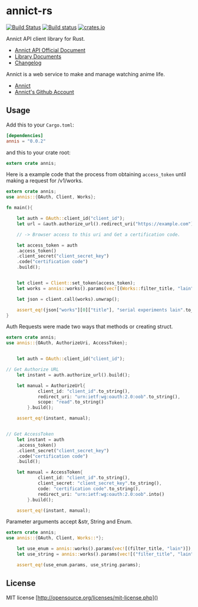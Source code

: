 annict-rs
==============
[![Build Status](https://travis-ci.com/totechite/annict-rs.svg?branch=master)](https://travis-ci.com/totechite/annict-rs)
[![Build status](https://ci.appveyor.com/api/projects/status/f39tjurl4m7ggkch?svg=true)](https://ci.appveyor.com/project/totechite/annict-rs)
[![crates.io](https://img.shields.io/crates/v/annis.svg)](https://crates.io/crates/annis)     

Annict API client library for Rust. 

- [Annict API Official Document](https://docs.annict.com/)
- [Library Documents](https://docs.rs/annis)
- [Changelog](https://github.com/totechite/annict-rs/blob/master/CHANGELOG.md)


Annict is a web service to make and manage watching anime life.   
- [Annict](https://annict.com) 
- [Annict's Github Account](https://github.com/annict)  

Usage
--------------
Add this to your `Cargo.toml`:   
```toml
[dependencies]
annis = "0.0.2"
```
and this to your crate root:   
```rust
extern crate annis;
```

Here is a example code that the process from obtaining `access_token` until making a request for /v1/works.   
```rust
extern crate annis;
use annis::{OAuth, Client, Works};

fn main(){

	let auth = OAuth::client_id("client_id");
	let url = &auth.authorize_url().redirect_uri("https://example.com").scope("read+write").build();

	// -> Browser access to this uri and Get a certification code.

	let access_token = auth
	.access_token()
	.client_secret("client_secret_key")
	.code("certification code")
	.build();


	let client = Client::set_token(access_token);
	let works = annis::works().params(vec![(Works::filter_title, "lain")]);

	let json = client.call(works).unwrap();

	assert_eq!(json["works"][0]["title"], "serial experiments lain".to_string());
}
```

Auth Requests were made two ways that methods or creating struct.   
```rust
extern crate annis;
use annis::{OAuth, AuthorizeUri, AccessToken};


	let auth = OAuth::client_id("client_id");

// Get Authorize URL
	let instant = auth.authorize_url().build();

	let manual = AuthorizeUrl{
			client_id: "client_id".to_string(),
			redirect_uri: "urn:ietf:wg:oauth:2.0:oob".to_string(),
			scope: "read".to_string()
		}.build();

	assert_eq!(instant, manual);


// Get AccessToken
	let instant = auth
	.access_token()
	.client_secret("client_secret_key")
	.code("certification code")
	.build();

    let manual = AccessToken{
    		client_id: "client_id".to_string(),
    		client_secret: "client_secret_key".to_string(),
    		code: "certification code".to_string(),
    		redirect_uri: "urn:ietf:wg:oauth:2.0:oob".into()
    	}.build();

	assert_eq!(instant, manual);
```

Parameter arguments accept &str, String and Enum.
```rust
extern crate annis;
use annis::{OAuth, Client, Works::*};

	let use_enum = annis::works().params(vec![(filter_title, "lain")]);
	let use_string = annis::works().params(vec![("filter_title", "lain")]);

	assert_eq!(use_enum.params, use_string.params);

```

License
----------------------------
MIT license 
[http://opensource.org/licenses/mit-license.php]()